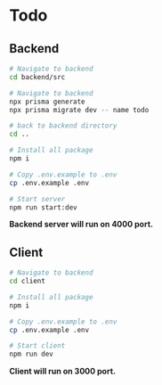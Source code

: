 # Todo

## Backend

```bash
# Navigate to backend
cd backend/src

# Navigate to backend
npx prisma generate
npx prisma migrate dev -- name todo

# back to backend directory
cd ..

# Install all package
npm i

# Copy .env.example to .env
cp .env.example .env

# Start server
npm run start:dev
```

**Backend server will run on 4000 port.**

## Client

```bash
# Navigate to backend
cd client

# Install all package
npm i

# Copy .env.example to .env
cp .env.example .env

# Start client
npm run dev
```

**Client will run on 3000 port.**
